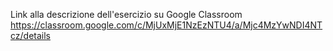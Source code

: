 Link alla descrizione dell'esercizio su Google Classroom <a href="https://classroom.google.com/c/MjUxMjE1NzEzNTU4/a/Mjc4MzYwNDI4NTcz/details" target="_blank">https://classroom.google.com/c/MjUxMjE1NzEzNTU4/a/Mjc4MzYwNDI4NTcz/details</a>